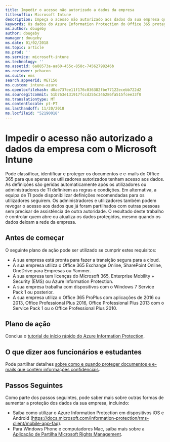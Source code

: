 ```yaml
---
title: Impedir o acesso não autorizado a dados da empresa
titlesuffix: Microsoft Intune
description: Impeça o acesso não autorizado aos dados da sua empresa quando forem partilhados fora da rede da empresa com o Microsoft Intune.
keywords: Os dados do Azure Information Protection do Office 365 protegem os dados de empresa de rede externa
ms.author: dougeby
author: dougeby
manager: dougeby
ms.date: 01/02/2018
ms.topic: article
ms.prod: ''
ms.service: microsoft-intune
ms.technology: ''
ms.assetid: 6a88573a-aa60-455c-858c-74562798246b
ms.reviewer: pchacon
ms.suite: ems
search.appverid: MET150
ms.custom: intune-azure
ms.openlocfilehash: d8ae737ee11f176c036382fbe77122ecebb722d2
ms.sourcegitcommit: 51b763e131917fccd255c346286fa515fcee33f0
ms.translationtype: MT
ms.contentlocale: pt-PT
ms.lasthandoff: 11/20/2018
ms.locfileid: "52190018"
---
```

# <a name="prevent-unauthorized-access-to-company-data-using-microsoft-intune"></a>Impedir o acesso não autorizado a dados da empresa com o Microsoft Intune

Pode classificar, identificar e proteger os documentos e e-mails do Office 365 para que apenas os utilizadores autorizados tenham acesso aos dados. As definições são geridas automaticamente após os utilizadores ou administradores de TI definirem as regras e condições. Em alternativa, a equipa de TI pode disponibilizar definições recomendadas para os utilizadores seguirem. Os administradores e utilizadores também podem revogar o acesso aos dados que já foram partilhados com outras pessoas sem precisar de assistência de outra autoridade. O resultado deste trabalho é controlar quem abre ou atualiza os dados protegidos, mesmo quando os dados deixam a rede da empresa. 

## <a name="before-you-begin"></a>Antes de começar

O seguinte plano de ação pode ser utilizado se cumprir estes requisitos:
* A sua empresa está pronta para fazer a transição segura para a cloud.
* A sua empresa utiliza o Office 365 Exchange Online, SharePoint Online, OneDrive para Empresas ou Yammer.
* A sua empresa tem licenças do Microsoft 365, Enterprise Mobility + Security (EMS) ou Azure Information Protection.
* A sua empresa trabalha com dispositivos com o Windows 7 Service Pack 1 ou posterior.
* A sua empresa utiliza o Office 365 ProPlus com aplicações de 2016 ou 2013, Office Professional Plus 2016, Office Professional Plus 2013 com o Service Pack 1 ou o Office Professional Plus 2010.

## <a name="action-plan"></a>Plano de ação

Conclua o [tutorial de início rápido do Azure Information Protection](https://docs.microsoft.com/information-protection/get-started/infoprotect-quick-start-tutorial).  

## <a name="what-to-tell-employees-and-students"></a>O que dizer aos funcionários e estudantes

Pode partilhar detalhes [sobre como e quando proteger documentos e e-mails que contêm informações confidenciais](https://docs.microsoft.com/information-protection/deploy-use/help-users).

## <a name="next-steps"></a>Passos Seguintes

Como parte dos passos seguintes, pode saber mais sobre outras formas de aumentar a proteção dos dados da sua empresa, incluindo: 

* Saiba como utilizar o Azure Information Protection em dispositivos iOS e Android (https://docs.microsoft.com/information-protection/rms-client/mobile-app-faq).
* Para Windows Phone e computadores Mac, saiba mais sobre a [Aplicação de Partilha Microsoft Rights Management](https://technet.microsoft.com/dn451248).
